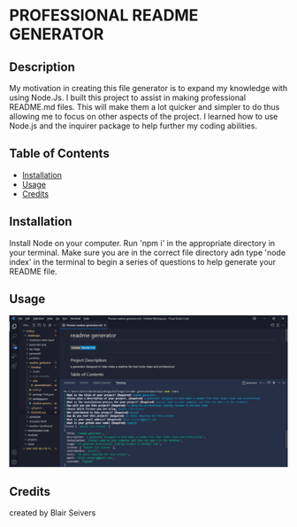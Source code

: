 # PROFESSIONAL README GENERATOR

## Description
My motivation in creating this file generator is to expand my knowledge with using Node.Js.
I built this project to assist in making professional README.md files.
This will make them a lot quicker and simpler to do thus allowing me to focus on other aspects of the project.
I learned how to use Node.js and the inquirer package to help further my coding abilities.

## Table of Contents 

- [Installation](#installation)
- [Usage](#usage)
- [Credits](#credits)

## Installation

Install Node on your computer. Run 'npm i' in the appropriate directory in your terminal. Make sure you are in the correct file directory adn type 'node index' in the terminal to begin a series of questions to help generate your README file.

## Usage

![demo of app](./Develop/assets/images/readme-generator.png)


## Credits

created by Blair Seivers

